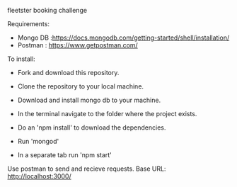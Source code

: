fleetster booking challenge

Requirements:

- Mongo DB :<https://docs.mongodb.com/getting-started/shell/installation/>
- Postman : <https://www.getpostman.com/>

To install:

- Fork and download this repository.
- Clone the repository to your local machine.
- Download and install mongo db to your machine.

- In the terminal navigate to the folder where the project exists.

- Do an 'npm install' to download the dependencies.
- Run 'mongod'
- In a separate tab run 'npm start'

Use postman to send and recieve requests. Base URL: <http://localhost:3000/>
